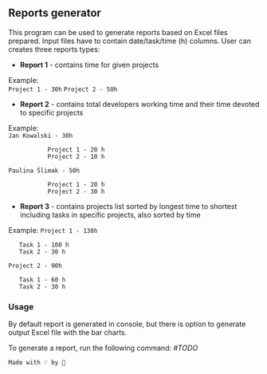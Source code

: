 ## Reports generator

This program can be used to generate reports based on Excel files prepared. Input files have to contain date/task/time (h) columns. User can creates three reports types:

- **Report 1** - contains time for given projects

Example:  
`Project 1 - 30h`
`Project 2 - 50h`

- **Report 2** - contains total developers working time and their time devoted to specific projects

Example:  
`Jan Kowalski - 30h`
```
           Project 1 - 20 h
           Project 2 - 10 h
```
`Paulina Ślimak - 50h`

```
           Project 1 - 20 h
           Project 2 - 30 h
```

- **Report 3** - contains projects list sorted by longest time to shortest including tasks in specific projects, also sorted by time

Example:
`Project 1 - 130h`
```
   Task 1 - 100 h
   Task 2 - 30 h
```
`Project 2 - 90h`
```
   Task 1 - 60 h
   Task 2 - 30 h
```

### Usage
By default report is generated in console, but there is option to generate output Excel file with the bar charts.

To generate a report, run the following command:
*#TODO*

`Made with ♡ by 🍅`
